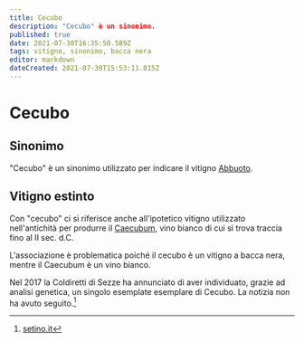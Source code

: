 ```yaml
---
title: Cecubo
description: "Cecubo" è un sinonimo.
published: true
date: 2021-07-30T16:35:50.589Z
tags: vitigno, sinonimo, bacca nera
editor: markdown
dateCreated: 2021-07-30T15:53:11.815Z
---
```


# Cecubo

## Sinonimo
"Cecubo" è un sinonimo utilizzato per indicare il vitigno [Abbuoto](/vitigni/bacca-nera/abbuoto).

## Vitigno estinto
Con "cecubo" ci si riferisce anche all'ipotetico vitigno utilizzato nell'antichità per produrre il [Caecubum](/vini/antichi/bianchi), vino bianco di cui si trova traccia fino al II sec. d.C.

L'associazione è problematica poiché il cecubo è un vitigno a bacca nera, mentre il Caecubum è un vino bianco.

Nel 2017 la Coldiretti di Sezze ha annunciato di aver individuato, grazie ad analisi genetica, un singolo esemplate esemplare di Cecubo. La notizia non ha avuto seguito.[^1]  
[^1]: [setino.it](http://www.setino.it/vitesetina.htm)
